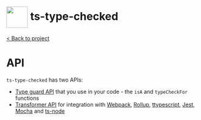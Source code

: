 <h1>
  <img height="56px" width="auto" src="https://raw.githubusercontent.com/janjakubnanista/ts-type-checked/main/res/ts-type-checked@xs.jpg" align="center"/>
  <span>ts-type-checked</span>
</h1>

<a href="https://github.com/janjakubnanista/ts-type-checked">&lt; Back to project</a>

# API

`ts-type-checked` has two APIs:

- [Type guard API](./API_TYPE_CHECKER.md) that you use in your code - the `isA` and `typeCheckFor` functions
- [Transformer API](./API_TRANSFORMER.md) for integration with [Webpack](./INSTALLATION.md#installation--webpack), [Rollup](./INSTALLATION.md#installation--rollup), [ttypescript](./INSTALLATION.md#installation--ttypescript), [Jest](./INSTALLATION.md#installation--jest), [Mocha](./INSTALLATION.md#installation--jest) and [ts-node](./INSTALLATION.md#installation--ts-node)